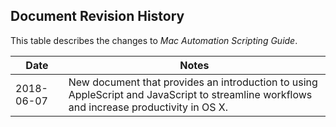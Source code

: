 ## Document Revision History

This table describes the changes to *Mac Automation Scripting Guide*.

| Date | Notes |
| --- | --- |
| 2018-06-07 | New document that provides an introduction to using AppleScript and JavaScript to streamline workflows and increase productivity in OS X. |

